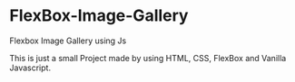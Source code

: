# FlexBox-Image-Gallery
Flexbox Image Gallery using Js 

This is just a small Project made by using HTML, CSS, FlexBox and Vanilla Javascript.
